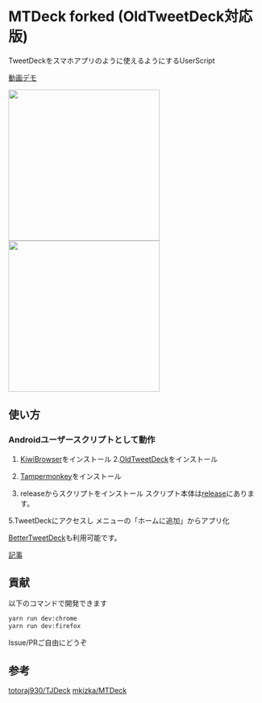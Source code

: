 # MTDeck forked (OldTweetDeck対応版)
TweetDeckをスマホアプリのように使えるようにするUserScript

[動画デモ](https://streamable.com/oocea)

<img src="https://i.imgur.com/xBrApsM.png" width="300">
<img src="https://i.imgur.com/aFG6fBr.png" width="300">

## 使い方
### Androidユーザースクリプトとして動作
1. [KiwiBrowser](https://play.google.com/store/apps/details?id=com.kiwibrowser.browser)をインストール
2.[OldTweetDeck](https://github.com/dimdenGD/OldTweetDeck)をインストール

3. [Tampermonkey](https://chrome.google.com/webstore/detail/tampermonkey/dhdgffkkebhmkfjojejmpbldmpobfkfo?hl=ja)をインストール

4. releaseからスクリプトをインストール
スクリプト本体は[release](https://github.com/Kdroidwin/MTDeck_forked/releases/tag/MTDeck)にあります。

5.TweetDeckにアクセスし メニューの「ホームに追加」からアプリ化


 [BetterTweetDeck](https://github.com/dimdenGD/BetterTweetDeck/)も利用可能です。


[記事](https://kdroidwin.hatenablog.com/entry/2023/09/05/213926)

## 貢献
以下のコマンドで開発できます
```bash
yarn run dev:chrome
yarn run dev:firefox
```

Issue/PRご自由にどうぞ

## 参考
[totoraj930/TJDeck](https://github.com/totoraj930/TJDeck)
[mkizka/MTDeck](https://github.com/mkizka/MTDeck)
